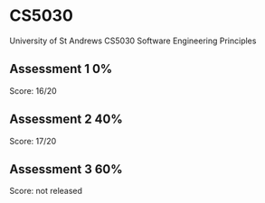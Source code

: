 # CS5030
University of St Andrews CS5030 Software Engineering Principles
## Assessment 1  0%
Score: 16/20
## Assessment 2 40%
Score: 17/20
## Assessment 3 60%
Score: not released
